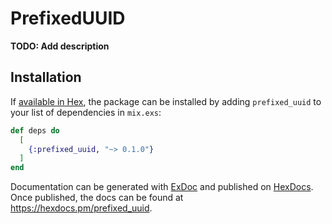 # PrefixedUUID

**TODO: Add description**

## Installation

If [available in Hex](https://hex.pm/docs/publish), the package can be installed
by adding `prefixed_uuid` to your list of dependencies in `mix.exs`:

```elixir
def deps do
  [
    {:prefixed_uuid, "~> 0.1.0"}
  ]
end
```

Documentation can be generated with [ExDoc](https://github.com/elixir-lang/ex_doc)
and published on [HexDocs](https://hexdocs.pm). Once published, the docs can
be found at <https://hexdocs.pm/prefixed_uuid>.
